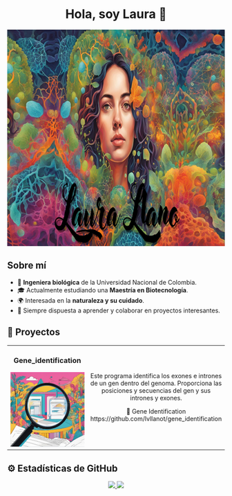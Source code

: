 <div align="center">
<h1 align="center">Hola, soy Laura 👋</h1>
</div>

<div align="center">
  <img src="https://github.com/lvllanot/lvllanot/blob/main/laural.png" alt="Mi foto o logo" width="900" height="500">
</div>

## Sobre mí

- 🌱 **Ingeniera biológica** de la Universidad Nacional de Colombia.  
- 🎓 Actualmente estudiando una **Maestría en Biotecnología**.  
- 🌍 Interesada en la **naturaleza y su cuidado**.  
- 🤝 Siempre dispuesta a aprender y colaborar en proyectos interesantes.

## 🚀 Proyectos

<table align="center">
  <tr>
    <td width="50%" align="center">
      <h3>Gene_identification</h3>
      <img src="https://github.com/lvllanot/lvllanot/blob/main/buscar.png" alt="Captura del proyecto" width="300">
    </td>
    <td width="50%" align="center">
      <p>Este programa identifica los exones e intrones de un gen dentro del genoma. Proporciona las posiciones y secuencias del gen y sus intrones y exones.</p>
      <p>
        📂 Gene Identification https://github.com/lvllanot/gene_identification
      </p>
    </td>
  </tr>
</table>

## ⚙️ Estadísticas de GitHub

<p align="center">
<a href="https://github.com/lvllanot">
  <img height="180em" src="https://github-readme-stats-eight-theta.vercel.app/api?username=lvllanot&show_icons=true&theme=algolia&include_all_commits=true&count_private=true"/>
  <img height="180em" src="https://github-readme-stats-eight-theta.vercel.app/api/top-langs/?username=lvllanot&layout=compact&langs_count=8&theme=algolia"/>
</a>
</p>
